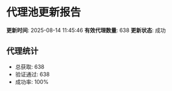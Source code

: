 # 代理池更新报告

**更新时间**: 2025-08-14 11:45:46
**有效代理数量**: 638
**更新状态**:  成功

## 代理统计
- 总获取: 638
- 验证通过: 638
- 成功率: 100%
